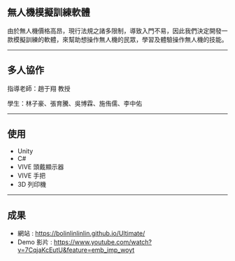 ## 無人機模擬訓練軟體
由於無人機價格高昂，現行法規之諸多限制，導致入門不易，因此我們決定開發一款模擬訓練的軟體，來幫助想操作無人機的民眾，學習及體驗操作無人機的技能。
---- ----
## 多人協作
指導老師：趙于翔 教授


學生：林子豪、張育騰、吳博霖、施侑儒、李中佑
---- ----
## 使用
- Unity
- C#
- VIVE 頭戴顯示器
- VIVE 手把
- 3D 列印機
---- ----
## 成果
- 網站 : https://bolinlinlinlin.github.io/Ultimate/
- Demo 影片 : https://www.youtube.com/watch?v=7CqjaKcEutU&feature=emb_imp_woyt